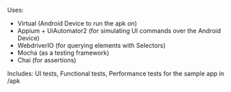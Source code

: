 Uses:

- Virtual (Android Device to run the apk on)
- Appium + UiAutomator2 (for simulating UI commands over the Android Device)
- WebdriverIO (for querying elements with Selectors)
- Mocha (as a testing framework)
- Chai (for assertions)

Includes: UI tests, Functional tests, Performance tests for the sample app in /apk
